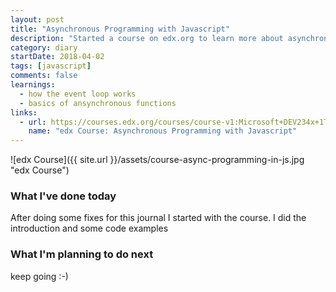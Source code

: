 ```yaml
---
layout: post
title: "Asynchronous Programming with Javascript"
description: "Started a course on edx.org to learn more about asynchronous programming in Javascript"
category: diary
startDate: 2018-04-02
tags: [javascript]
comments: false
learnings: 
  - how the event loop works
  - basics of ansynchronous functions
links:
  - url: https://courses.edx.org/courses/course-v1:Microsoft+DEV234x+1T2018a/course/
    name: "edx Course: Asynchronous Programming with Javascript"
---
```

![edx Course]({{ site.url }}/assets/course-async-programming-in-js.jpg "edx Course")
### What I've done today

After doing some fixes for this journal I started with the course.
I did the introduction and some code examples

### What I'm planning to do next

keep going :-)
